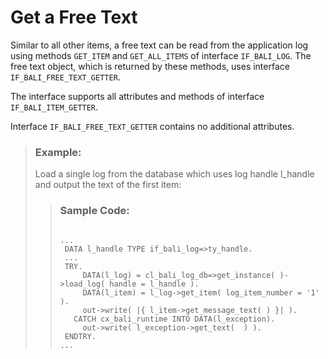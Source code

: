 <!-- loio08f1c7d9ce4b4d5694f55434adb49b79 -->

# Get a Free Text

Similar to all other items, a free text can be read from the application log using methods `GET_ITEM` and `GET_ALL_ITEMS` of interface `IF_BALI_LOG`. The free text object, which is returned by these methods, uses interface `IF_BALI_FREE_TEXT_GETTER`.

The interface supports all attributes and methods of interface `IF_BALI_ITEM_GETTER`.

Interface `IF_BALI_FREE_TEXT_GETTER` contains no additional attributes.

> ### Example:  
> Load a single log from the database which uses log handle l\_handle and output the text of the first item:
> 
> > ### Sample Code:  
> > ```abap
> > 
> > ... 
> >  DATA l_handle TYPE if_bali_log=>ty_handle.
> >  ...
> >  TRY.
> >      DATA(l_log) = cl_bali_log_db=>get_instance( )->load_log( handle = l_handle ).
> >      DATA(l_item) = l_log->get_item( log_item_number = '1' ).
> >      out->write( |{ l_item->get_message_text( ) }| ).
> >    CATCH cx_bali_runtime INTO DATA(l_exception).
> >      out->write( l_exception->get_text(  ) ).
> >  ENDTRY.
> > ...
> > ```

